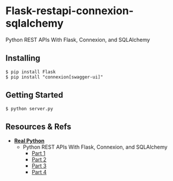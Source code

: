 # Flask-restapi-connexion-sqlalchemy
Python REST APIs With Flask, Connexion, and SQLAlchemy

## Installing
``` shell
$ pip install Flask
$ pip install "connexion[swagger-ui]"
```

## Getting Started
```shell
$ python server.py
```

## Resources & Refs
- **[Real Python](https://realpython.com/)**
  - Python REST APIs With Flask, Connexion, and SQLAlchemy
    - [Part 1](https://realpython.com/flask-connexion-rest-api/)
    - [Part 2](https://realpython.com/flask-connexion-rest-api-part-2/)
    - [Part 3](https://realpython.com/flask-connexion-rest-api-part-3/)
    - [Part 4](https://realpython.com/flask-connexion-rest-api-part-4/)